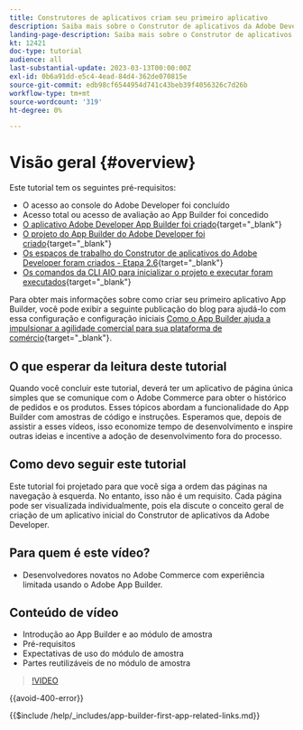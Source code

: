 ```yaml
---
title: Construtores de aplicativos criam seu primeiro aplicativo
description: Saiba mais sobre o Construtor de aplicativos da Adobe Developer usando o Adobe Commerce e crie seu primeiro aplicativo.
landing-page-description: Saiba mais sobre o Construtor de aplicativos da Adobe Developer usado com o Adobe Commerce e crie seu primeiro aplicativo.
kt: 12421
doc-type: tutorial
audience: all
last-substantial-update: 2023-03-13T00:00:00Z
exl-id: 0b6a91dd-e5c4-4ead-84d4-362de070815e
source-git-commit: edb98cf6544954d741c43beb39f4056326c7d26b
workflow-type: tm+mt
source-wordcount: '319'
ht-degree: 0%

---
```


# Visão geral {#overview}

Este tutorial tem os seguintes pré-requisitos:

* O acesso ao console do Adobe Developer foi concluído
* Acesso total ou acesso de avaliação ao App Builder foi concedido
* [O aplicativo Adobe Developer App Builder foi criado](https://developer.adobe.com/app-builder/docs/getting_started/first_app/){target="_blank"}
* [O projeto do App Builder do Adobe Developer foi criado](https://developer.adobe.com/console){target="_blank"}
* [Os espaços de trabalho do Construtor de aplicativos do Adobe Developer foram criados - Etapa 2.6](https://developer.adobe.com/app-builder/docs/getting_started/first_app/#2-creating-a-new-project-on-developer-console){target="_blank"}
* [Os comandos da CLI AIO para inicializar o projeto e executar foram executados](https://developer.adobe.com/runtime){target="_blank"}

Para obter mais informações sobre como criar seu primeiro aplicativo App Builder, você pode exibir a seguinte publicação do blog para ajudá-lo com essa configuração e configuração iniciais [Como o App Builder ajuda a impulsionar a agilidade comercial para sua plataforma de comércio](https://business.adobe.com/blog/how-to/how-app-builder-helps-you-implement-a-composable-commerce-strategy){target="_blank"}.

## O que esperar da leitura deste tutorial

Quando você concluir este tutorial, deverá ter um aplicativo de página única simples que se comunique com o Adobe Commerce para obter o histórico de pedidos e os produtos. Esses tópicos abordam a funcionalidade do App Builder com amostras de código e instruções. Esperamos que, depois de assistir a esses vídeos, isso economize tempo de desenvolvimento e inspire outras ideias e incentive a adoção de desenvolvimento fora do processo.

## Como devo seguir este tutorial

Este tutorial foi projetado para que você siga a ordem das páginas na navegação à esquerda. No entanto, isso não é um requisito. Cada página pode ser visualizada individualmente, pois ela discute o conceito geral de criação de um aplicativo inicial do Construtor de aplicativos da Adobe Developer.

## Para quem é este vídeo?

* Desenvolvedores novatos no Adobe Commerce com experiência limitada usando o Adobe App Builder.

## Conteúdo de vídeo

* Introdução ao App Builder e ao módulo de amostra
* Pré-requisitos
* Expectativas de uso do módulo de amostra
* Partes reutilizáveis de no módulo de amostra

>[!VIDEO](https://video.tv.adobe.com/v/3416740?quality=12&learn=on)

{{avoid-400-error}}

{{$include /help/_includes/app-builder-first-app-related-links.md}}
